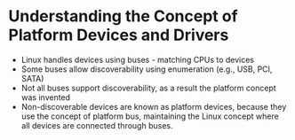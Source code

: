 # Understanding the Concept of Platform Devices and Drivers

- Linux handles devices using buses - matching CPUs to devices
- Some buses allow discoverability using enumeration (e.g., USB, PCI, SATA)
- Not all buses support discoverability, as a result the platform concept was invented
- Non-discoverable devices are known as platform devices, because they use the concept of platform bus, maintaining the Linux concept where all devices are connected through buses.